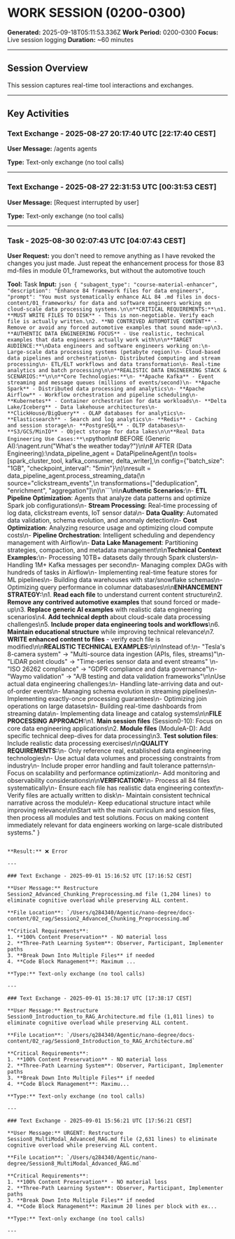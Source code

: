 # WORK SESSION (0200-0300)

**Generated:** 2025-09-18T05:11:53.336Z
**Work Period:** 0200-0300
**Focus:** Live session logging
**Duration:** ~60 minutes

---

## Session Overview

This session captures real-time tool interactions and exchanges.

---

## Key Activities

### Text Exchange - 2025-08-27 20:17:40 UTC [22:17:40 CEST]

**User Message:** <command-name>/agents</command-name>
          <command-message>agents</command-message>
          <command-args></command-args>

**Type:** Text-only exchange (no tool calls)

---

### Text Exchange - 2025-08-27 22:31:53 UTC [00:31:53 CEST]

**User Message:** [Request interrupted by user]

**Type:** Text-only exchange (no tool calls)

---

### Task - 2025-08-30 02:07:43 UTC [04:07:43 CEST]

**User Request:** you don't need to remove anything as I have revoked the changes you just made. Just repeat the enhancement process for those 83 md-files in module 01_frameworks, but without the automotive touch

**Tool:** Task
**Input:** ```json
{
  "subagent_type": "course-material-enhancer",
  "description": "Enhance 84 framework files for data engineers",
  "prompt": "You must systematically enhance ALL 84 .md files in docs-content/01_frameworks/ for data and software engineers working on cloud-scale data processing systems.\n\n**CRITICAL REQUIREMENTS:**\n1. **MUST WRITE FILES TO DISK** - This is non-negotiable. Verify each file is actually written.\n2. **NO CONTRIVED AUTOMOTIVE CONTENT** - Remove or avoid any forced automotive examples that sound made-up\n3. **AUTHENTIC DATA ENGINEERING FOCUS** - Use realistic, technical examples that data engineers actually work with\n\n**TARGET AUDIENCE:**\nData engineers and software engineers working on:\n- Large-scale data processing systems (petabyte region)\n- Cloud-based data pipelines and orchestration\n- Distributed computing and stream processing\n- ETL/ELT workflows and data transformation\n- Real-time analytics and batch processing\n\n**REALISTIC DATA ENGINEERING STACK & SCENARIOS:**\n\n**Core Technologies:**\n- **Apache Kafka** - Event streaming and message queues (millions of events/second)\n- **Apache Spark** - Distributed data processing and analytics\n- **Apache Airflow** - Workflow orchestration and pipeline scheduling\n- **Kubernetes** - Container orchestration for data workloads\n- **Delta Lake/Iceberg** - Data lakehouse architectures\n- **ClickHouse/BigQuery** - OLAP databases for analytics\n- **Elasticsearch** - Search and log analytics\n- **Redis** - Caching and session storage\n- **PostgreSQL** - OLTP databases\n- **S3/GCS/MinIO** - Object storage for data lakes\n\n**Real Data Engineering Use Cases:**\n```python\n# BEFORE (Generic AI):\nagent.run(\"What's the weather today?\")\n\n# AFTER (Data Engineering):\ndata_pipeline_agent = DataPipelineAgent(\n    tools=[spark_cluster_tool, kafka_consumer, delta_writer],\n    config={\"batch_size\": \"1GB\", \"checkpoint_interval\": \"5min\"}\n)\nresult = data_pipeline_agent.process_streaming_data(\n    source=\"clickstream_events\",\n    transformations=[\"deduplication\", \"enrichment\", \"aggregation\"]\n)\n```\n\n**Authentic Scenarios:**\n- **ETL Pipeline Optimization**: Agents that analyze data patterns and optimize Spark job configurations\n- **Stream Processing**: Real-time processing of log data, clickstream events, IoT sensor data\n- **Data Quality**: Automated data validation, schema evolution, and anomaly detection\n- **Cost Optimization**: Analyzing resource usage and optimizing cloud compute costs\n- **Pipeline Orchestration**: Intelligent scheduling and dependency management with Airflow\n- **Data Lake Management**: Partitioning strategies, compaction, and metadata management\n\n**Technical Context Examples:**\n- Processing 10TB+ datasets daily through Spark clusters\n- Handling 1M+ Kafka messages per second\n- Managing complex DAGs with hundreds of tasks in Airflow\n- Implementing real-time feature stores for ML pipelines\n- Building data warehouses with star/snowflake schemas\n- Optimizing query performance in columnar databases\n\n**ENHANCEMENT STRATEGY:**\n1. **Read each file** to understand current content structure\n2. **Remove any contrived automotive examples** that sound forced or made-up\n3. **Replace generic AI examples** with realistic data engineering scenarios\n4. **Add technical depth** about cloud-scale data processing challenges\n5. **Include proper data engineering tools and workflows**\n6. **Maintain educational structure** while improving technical relevance\n7. **WRITE enhanced content to files** - verify each file is modified\n\n**REALISTIC TECHNICAL EXAMPLES:**\n\nInstead of:\n- \"Tesla's 8-camera system\" → \"Multi-source data ingestion (APIs, files, streams)\"\n- \"LiDAR point clouds\" → \"Time-series sensor data and event streams\"  \n- \"ISO 26262 compliance\" → \"GDPR compliance and data governance\"\n- \"Waymo validation\" → \"A/B testing and data validation frameworks\"\n\nUse actual data engineering challenges:\n- Handling late-arriving data and out-of-order events\n- Managing schema evolution in streaming pipelines\n- Implementing exactly-once processing guarantees\n- Optimizing join operations on large datasets\n- Building real-time dashboards from streaming data\n- Implementing data lineage and catalog systems\n\n**FILE PROCESSING APPROACH:**\n1. **Main session files** (Session0-10): Focus on core data engineering applications\n2. **Module files** (ModuleA-D): Add specific technical deep-dives for data processing\n3. **Test solution files**: Include realistic data processing exercises\n\n**QUALITY REQUIREMENTS:**\n- Only reference real, established data engineering technologies\n- Use actual data volumes and processing constraints from industry\n- Include proper error handling and fault tolerance patterns\n- Focus on scalability and performance optimization\n- Add monitoring and observability considerations\n\n**VERIFICATION:**\n- Process all 84 files systematically\n- Ensure each file has realistic data engineering context\n- Verify files are actually written to disk\n- Maintain consistent technical narrative across the module\n- Keep educational structure intact while improving relevance\n\nStart with the main curriculum and session files, then process all modules and test solutions. Focus on making content immediately relevant for data engineers working on large-scale distributed systems."
}
```

**Result:** ❌ Error

---

### Text Exchange - 2025-09-01 15:16:52 UTC [17:16:52 CEST]

**User Message:** Restructure Session2_Advanced_Chunking_Preprocessing.md file (1,204 lines) to eliminate cognitive overload while preserving ALL content.

**File Location**: `/Users/q284340/Agentic/nano-degree/docs-content/02_rag/Session2_Advanced_Chunking_Preprocessing.md`

**Critical Requirements**:
1. **100% Content Preservation** - NO material loss
2. **Three-Path Learning System**: Observer, Participant, Implementer paths
3. **Break Down Into Multiple Files** if needed
4. **Code Block Management**: Maximum ...

**Type:** Text-only exchange (no tool calls)

---

### Text Exchange - 2025-09-01 15:38:17 UTC [17:38:17 CEST]

**User Message:** Restructure Session0_Introduction_to_RAG_Architecture.md file (1,011 lines) to eliminate cognitive overload while preserving ALL content.

**File Location**: `/Users/q284340/Agentic/nano-degree/docs-content/02_rag/Session0_Introduction_to_RAG_Architecture.md`

**Critical Requirements**:
1. **100% Content Preservation** - NO material loss
2. **Three-Path Learning System**: Observer, Participant, Implementer paths
3. **Break Down Into Multiple Files** if needed
4. **Code Block Management**: Maximu...

**Type:** Text-only exchange (no tool calls)

---

### Text Exchange - 2025-09-01 15:56:21 UTC [17:56:21 CEST]

**User Message:** URGENT: Restructure Session8_MultiModal_Advanced_RAG.md file (2,631 lines) to eliminate cognitive overload while preserving ALL content.

**File Location**: `/Users/q284340/Agentic/nano-degree/Session8_MultiModal_Advanced_RAG.md`

**Critical Requirements**:
1. **100% Content Preservation** - NO material loss
2. **Three-Path Learning System**: Observer, Participant, Implementer paths  
3. **Break Down Into Multiple Files** if needed
4. **Code Block Management**: Maximum 20 lines per block with ex...

**Type:** Text-only exchange (no tool calls)

---

